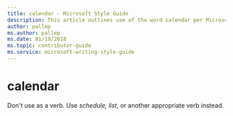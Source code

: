 ```yaml
---
title: calendar - Microsoft Style Guide
description: This article outlines use of the word calendar per Microsoft style guidelines.
author: pallep
ms.author: pallep
ms.date: 01/19/2018
ms.topic: contributor-guide
ms.service: microsoft-writing-style-guide
---
```


# calendar

Don't use as a verb. Use *schedule, list,* or another appropriate verb instead.

